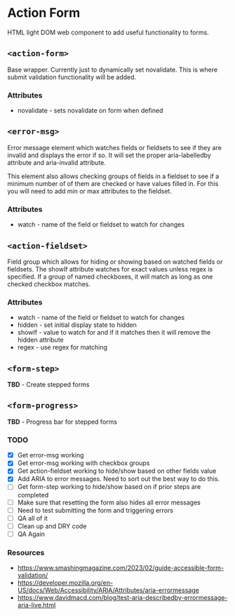 # Action Form

HTML light DOM web component to add useful functionality to forms.

## `<action-form>`

Base wrapper. Currently just to dynamically set novalidate. This is where submit validation functionality will be added.

### Attributes

* novalidate - sets novalidate on form when defined

## `<error-msg>`

Error message element which watches fields or fieldsets to see if they are invalid and displays the error if so. It will set the proper aria-labelledby attribute and aria-invalid attribute.

This element also allows checking groups of fields in a fieldset to see if a minimum number of of them are checked or have values filled in. For this you will need to add min or max attributes to the fieldset.

### Attributes

* watch - name of the field or fieldset to watch for changes

## `<action-fieldset>`

Field group which allows for hiding or showing based on watched fields or fieldsets. The showIf attribute watches for exact values unless regex is specified. If a group of named checkboxes, it will match as long as one checked checkbox matches.

### Attributes

* watch - name of the field or fieldset to watch for changes
* hidden - set initial display state to hidden
* showIf - value to watch for and if it matches then it will remove the hidden attribute
* regex - use regex for matching

## `<form-step>`

**TBD** - Create stepped forms

## `<form-progress>`

**TBD** - Progress bar for stepped forms

### TODO

- [x] Get error-msg working
- [x] Get error-msg working with checkbox groups
- [x] Get action-fieldset working to hide/show based on other fields value
- [x] Add ARIA to error messages. Need to sort out the best way to do this.
- [ ] Get form-step working to hide/show based on if prior steps are completed
- [ ] Make sure that resetting the form also hides all error messages
- [ ] Need to test submitting the form and triggering errors
- [ ] QA all of it
- [ ] Clean up and DRY code
- [ ] QA Again

### Resources

* https://www.smashingmagazine.com/2023/02/guide-accessible-form-validation/
* https://developer.mozilla.org/en-US/docs/Web/Accessibility/ARIA/Attributes/aria-errormessage
* https://www.davidmacd.com/blog/test-aria-describedby-errormessage-aria-live.html